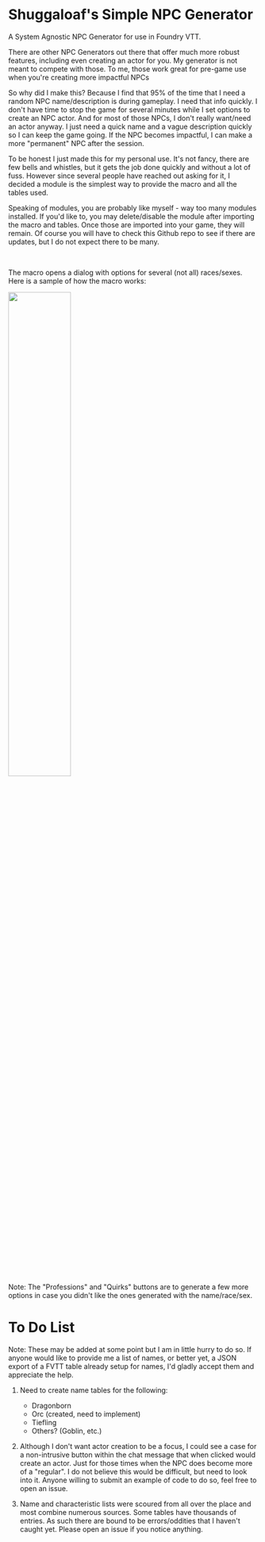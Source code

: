 # Shuggaloaf's Simple NPC Generator

A System Agnostic NPC Generator for use in Foundry VTT.

There are other NPC Generators out there that offer much more robust features, including even creating an actor for you. My generator is not meant to compete with those. To me, those work great for pre-game use when you're creating more impactful NPCs

So why did I make this? Because I find that 95% of the time that I need a random NPC name/description is during gameplay. I need that info quickly. I don't have time to stop the game for several minutes while I set  options to create an NPC actor. And for most of those NPCs, I don't really want/need an actor anyway. I just need a quick name and a vague description quickly so I can keep the game going. If the NPC becomes impactful, I can make a more "permanent" NPC after the session.

To be honest I just made this for my personal use. It's not fancy, there are few bells and whistles, but it gets the job done quickly and without a lot of fuss. However since several people have reached out asking for it, I decided a module is the simplest way to provide the macro and all the tables used. 

Speaking of modules, you are probably like myself - way too many modules installed. If you'd like to, you may delete/disable the module after importing the macro and tables. Once those are imported into your game, they will remain. Of course you will have to check this Github repo to see if there are updates, but I do not expect there to be many. 

&nbsp;

The macro opens a dialog with options for several (not all) races/sexes. Here is a sample of how the macro works:

<img src="https://raw.githubusercontent.com/Shuggaloaf/Simple_NPC_Generator/main/media/Capture-04.gif" width="50%"/>

&nbsp;

Note: The "Professions" and "Quirks" buttons are to generate a few more options in case you didn't like the ones generated with the name/race/sex. 

# To Do List
Note: These may be added at some point but I am in little hurry to do so. If anyone would like to provide me a list of names, or better yet, a JSON export of a FVTT table already setup for names, I'd gladly accept them and appreciate the help.

1. Need to create name tables for the following:
    - Dragonborn
    - Orc (created, need to implement)
    - Tiefling
    - Others? (Goblin, etc.)

2. Although I don't want actor creation to be a focus, I could see a case for a non-intrusive button within the chat message that when clicked would create an actor. Just for those times when the NPC does become more of a "regular". I do not believe this would be difficult, but need to look into it. Anyone willing to submit an example of code to do so, feel free to open an issue. 

3. Name and characteristic lists were scoured from all over the place and most combine numerous sources. Some tables have thousands of entries. As such there are bound to be errors/oddities that I haven't caught yet. Please open an issue if you notice anything. 
